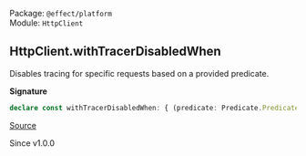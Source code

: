 Package: `@effect/platform`<br />
Module: `HttpClient`<br />

## HttpClient.withTracerDisabledWhen

Disables tracing for specific requests based on a provided predicate.

**Signature**

```ts
declare const withTracerDisabledWhen: { (predicate: Predicate.Predicate<ClientRequest.HttpClientRequest>): <E, R>(self: HttpClient.With<E, R>) => HttpClient.With<E, R>; <E, R>(self: HttpClient.With<E, R>, predicate: Predicate.Predicate<ClientRequest.HttpClientRequest>): HttpClient.With<E, R>; }
```

[Source](https://github.com/Effect-TS/effect/tree/main/packages/platform/src/HttpClient.ts#L626)

Since v1.0.0